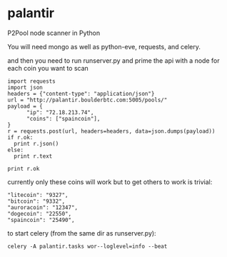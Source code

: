 palantir
========

P2Pool node scanner in Python 


You will need mongo as well as python-eve, requests, and celery.


and then you need to run runserver.py and prime the api with a node for each coin you want to scan

    import requests
    import json
    headers = {"content-type": "application/json"}
    url = "http://palantir.boulderbtc.com:5005/pools/"
    payload = {
          "ip": "72.18.213.74",
          "coins": ["spaincoin"],
    }
    r = requests.post(url, headers=headers, data=json.dumps(payload))
    if r.ok:
      print r.json()
    else:
      print r.text
      
    print r.ok

currently only these coins will work but to get others to work is trivial:

    "litecoin": "9327",
    "bitcoin": "9332",
    "auroracoin": "12347",
    "dogecoin": "22550",
    "spaincoin": "25490",
    
    
to start celery (from the same dir as runserver.py):

    celery -A palantir.tasks wor--loglevel=info --beat
